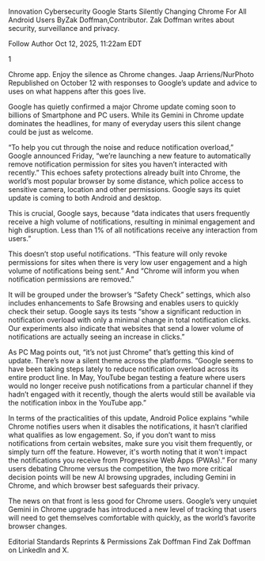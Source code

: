 Innovation
Cybersecurity
Google Starts Silently Changing Chrome For All Android Users
ByZak Doffman,Contributor. Zak Doffman writes about security, surveillance and privacy.


Follow Author
Oct 12, 2025, 11:22am EDT



1

Chrome app.
Enjoy the silence as Chrome changes.
Jaap Arriens/NurPhoto
Republished on October 12 with responses to Google’s update and advice to uses on what happens after this goes live.

Google has quietly confirmed a major Chrome update coming soon to billions of Smartphone and PC users. While its Gemini in Chrome update dominates the headlines, for many of everyday users this silent change could be just as welcome.

“To help you cut through the noise and reduce notification overload,” Google announced Friday, “we’re launching a new feature to automatically remove notification permission for sites you haven’t interacted with recently.”
This echoes safety protections already built into Chrome, the world’s most popular browser by some distance, which police access to sensitive camera, location and other permissions. Google says its quiet update is coming to both Android and desktop.

This is crucial, Google says, because “data indicates that users frequently receive a high volume of notifications, resulting in minimal engagement and high disruption. Less than 1% of all notifications receive any interaction from users.”

This doesn’t stop useful notifications. “This feature will only revoke permissions for sites when there is very low user engagement and a high volume of notifications being sent.” And “Chrome will inform you when notification permissions are removed.”

It will be grouped under the browser’s “Safety Check” settings, which also includes enhancements to Safe Browsing and enables users to quickly check their setup.
Google says its tests “show a significant reduction in notification overload with only a minimal change in total notification clicks. Our experiments also indicate that websites that send a lower volume of notifications are actually seeing an increase in clicks.”

As PC Mag points out, “it’s not just Chrome” that’s getting this kind of update. There’s now a silent theme across the platforms. “Google seems to have been taking steps lately to reduce notification overload across its entire product line. In May, YouTube began testing a feature where users would no longer receive push notifications from a particular channel if they hadn’t engaged with it recently, though the alerts would still be available via the notification inbox in the YouTube app.”

In terms of the practicalities of this update, Android Police explains “while Chrome notifies users when it disables the notifications, it hasn’t clarified what qualifies as low engagement. So, if you don’t want to miss notifications from certain websites, make sure you visit them frequently, or simply turn off the feature. However, it's worth noting that it won't impact the notifications you receive from Progressive Web Apps (PWAs).”
For many users debating Chrome versus the competition, the two more critical decision points will be new AI browsing upgrades, including Gemini in Chrome, and which browser best safeguards their privacy.

The news on that front is less good for Chrome users. Google’s very unquiet Gemini in Chrome upgrade has introduced a new level of tracking that users will need to get themselves comfortable with quickly, as the world’s favorite browser changes.

Editorial Standards
Reprints & Permissions
Zak Doffman
Find Zak Doffman on LinkedIn and X.